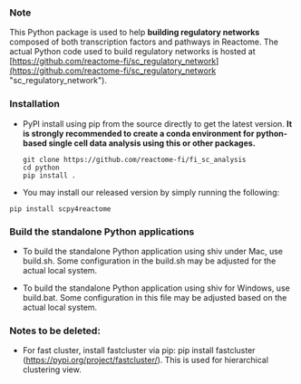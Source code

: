 ### Note

This Python package is used to help **building regulatory networks** composed of both transcription factors and pathways in Reactome. The actual Python code used to build regulatory networks is hosted at [https://github.com/reactome-fi/sc_regulatory_network](https://github.com/reactome-fi/sc_regulatory_network "sc_regulatory_network"). 

### Installation 

- PyPI install using pip from the source directly to get the latest version. **It is strongly recommended to create a conda environment for python-based single cell data analysis using this or other packages.**

   ``` 
   git clone https://github.com/reactome-fi/fi_sc_analysis
   cd python
   pip install .
   ```
- You may install our released version by simply running the following:

```
pip install scpy4reactome
```

### Build the standalone Python applications

- To build the standalone Python application using shiv under Mac, use build.sh. Some configuration in the build.sh may 
  be adjusted for the actual local system.

- To build the standalone Python application using shiv for Windows, use build.bat. Some configuration in this file may 
  be adjusted based on the actual local system.

### Notes to be deleted:

- For fast cluster, install fastcluster via pip: pip install fastcluster (https://pypi.org/project/fastcluster/). 
  This is used for hierarchical clustering view.
